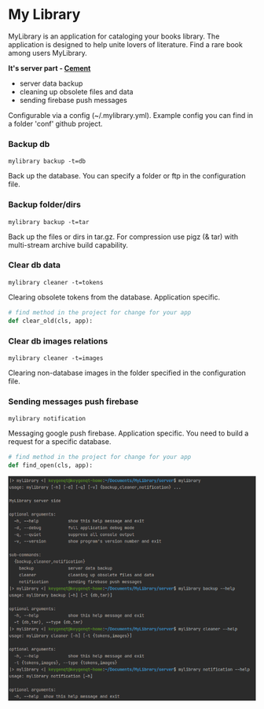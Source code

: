 My Library
===================

MyLibrary is an application for cataloging your books library.
The application is designed to help unite lovers of literature.
Find a rare book among users MyLibrary.

**It's server part - [Cement](https://builtoncement.com/)**

* server data backup
* cleaning up obsolete files and data
* sending firebase push messages

Configurable via a config (~/.mylibrary.yml). Example config you can find in a folder 'conf' github project.


### Backup db
```shell
mylibrary backup -t=db
```
Back up the database. You can specify a folder or ftp in the configuration file.


### Backup folder/dirs
```shell
mylibrary backup -t=tar
```
Back up the files or dirs in tar.gz. For compression use pigz (& tar) with multi-stream archive build capability.

### Clear db data
```shell
mylibrary cleaner -t=tokens
```
Clearing obsolete tokens from the database. Application specific.

```python
# find method in the project for change for your app
def clear_old(cls, app):
```

### Clear db images relations
```shell
mylibrary cleaner -t=images
```
Clearing non-database images in the folder specified in the configuration file.

### Sending messages push firebase
```shell
mylibrary notification
```
Messaging google push firebase. Application specific. You need to build a request for a specific database.

```python
# find method in the project for change for your app
def find_open(cls, app):
```

![picture](data/screenshot-46.png)